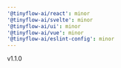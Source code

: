 ```yaml
---
'@tinyflow-ai/react': minor
'@tinyflow-ai/svelte': minor
'@tinyflow-ai/ui': minor
'@tinyflow-ai/vue': minor
'@tinyflow-ai/eslint-config': minor
---
```


v1.1.0
